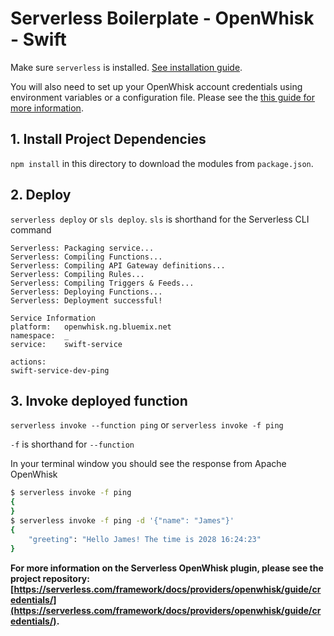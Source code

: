 <!--
title: 'OpenWhisk Serverless Simple example in Swift'
description: 'This example demonstrates a simple example in Swift.'
layout: Doc
framework: v1
platform: OpenWhisk
language: Swift
authorLink: 'https://github.com/jthomas'
authorName: 'James Thomas'
authorAvatar: 'https://avatars2.githubusercontent.com/u/2322?v=4&s=140'
-->
# Serverless Boilerplate - OpenWhisk - Swift

Make sure `serverless` is installed. [See installation guide](https://serverless.com/framework/docs/providers/openwhisk/guide/installation/).

You will also need to set up your OpenWhisk account credentials using environment variables or a configuration file. Please see the [this guide for more information](https://serverless.com/framework/docs/providers/openwhisk/guide/credentials/).

## 1. Install Project Dependencies
`npm install` in this directory to download the modules from `package.json`.

## 2. Deploy
`serverless deploy` or `sls deploy`. `sls` is shorthand for the Serverless CLI command

```
Serverless: Packaging service...
Serverless: Compiling Functions...
Serverless: Compiling API Gateway definitions...
Serverless: Compiling Rules...
Serverless: Compiling Triggers & Feeds...
Serverless: Deploying Functions...
Serverless: Deployment successful!

Service Information
platform:	openwhisk.ng.bluemix.net
namespace:	_
service:	swift-service

actions:
swift-service-dev-ping
```

## 3. Invoke deployed function
`serverless invoke --function ping` or `serverless invoke -f ping`

`-f` is shorthand for `--function`

In your terminal window you should see the response from Apache OpenWhisk

```bash
$ serverless invoke -f ping
{
}
$ serverless invoke -f ping -d '{"name": "James"}'
{
    "greeting": "Hello James! The time is 2028 16:24:23"
}
```

**For more information on the Serverless OpenWhisk plugin, please see the project repository: [https://serverless.com/framework/docs/providers/openwhisk/guide/credentials/](https://serverless.com/framework/docs/providers/openwhisk/guide/credentials/).**
